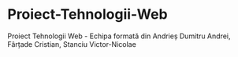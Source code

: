 # Proiect-Tehnologii-Web
Proiect Tehnologii Web - Echipa formată din Andrieș Dumitru Andrei, Fârțade Cristian, Stanciu Victor-Nicolae
